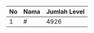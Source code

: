 | No | Nama            | Jumlah Level |
|----|-----------------|--------------|
| 1  | #    |    4926        |
